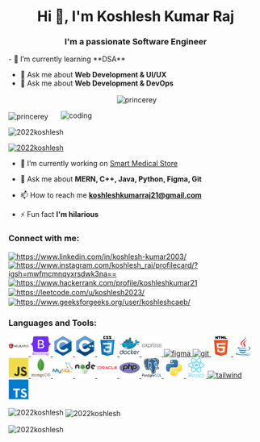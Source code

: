 <h1 align="center">Hi 👋, I'm Koshlesh Kumar Raj</h1>
<h3 align="center">I'm a passionate Software Engineer</h3>
- 🌱 I’m currently learning **DSA**

- 💬 Ask me about **Web Development & UI/UX**
- 💬 Ask me about **Web Development & DevOps**

<p align="center">&nbsp;<img align="center" src="https://github-readme-stats.vercel.app/api?username=princerey&show_icons=true&locale=en&theme=gotham" alt="princerey" /></p>
<img align="center" src="https://camo.githubusercontent.com/3beb8baeeab15c2deaa102a602ded0067288d9cdec21449027caadb2e42636e5/68747470733a2f2f6769746875622d726561646d652d61637469766974792d67726170682e76657263656c2e6170702f67726170683f757365726e616d653d7072696e63657265792662675f636f6c6f723d30633130313426636f6c6f723d353439623963266c696e653d32313831366226706f696e743d33663833383826617265613d7472756526686964655f626f726465723d74727565" alt="princerey" data-canonical-src="https://github-readme-activity-graph.vercel.app/graph?username=princerey&amp;bg_color=0c1014&amp;color=549b9c&amp;line=21816b&amp;point=3f8388&amp;area=true&amp;hide_border=true" style="max-width: 100%;">
<img align="right" alt="coding" width="400" src="https://camo.githubusercontent.com/0e2953d98b21eda5a158939ea202c7c07b16b0dc0dc5c1e269826c29a01a974f/68747470733a2f2f7777772e77656232347a6f6e652e636f6d2f77702d636f6e74656e742f75706c6f6164732f323032322f31302f34363230372d70726f6772616d6d65722d312e676966">

<p align="left"> <img src="https://komarev.com/ghpvc/?username=2022koshlesh&label=Profile%20views&color=0e75b6&style=flat" alt="2022koshlesh" /> </p>

<p align="left"> <a href="https://github.com/ryo-ma/github-profile-trophy"><img src="https://github-profile-trophy.vercel.app/?username=2022koshlesh" alt="2022koshlesh" /></a> </p>

- 🔭 I’m currently working on [Smart Medical Store](https://smart-medical-store-ib1y.vercel.app/)

- 💬 Ask me about **MERN, C++, Java, Python, Figma, Git**

- 📫 How to reach me **koshleshkumarraj21@gmail.com**

- ⚡ Fun fact **I'm hilarious**

<h3 align="left">Connect with me:</h3>
<p align="left">
<a href="https://linkedin.com/in/https://www.linkedin.com/in/koshlesh-kumar2003/" target="blank"><img align="center" src="https://raw.githubusercontent.com/rahuldkjain/github-profile-readme-generator/master/src/images/icons/Social/linked-in-alt.svg" alt="https://www.linkedin.com/in/koshlesh-kumar2003/" height="30" width="40" /></a>
<a href="https://instagram.com/https://www.instagram.com/koshlesh_raj/profilecard/?igsh=mwfmcmnqyxrsdwk3na==" target="blank"><img align="center" src="https://raw.githubusercontent.com/rahuldkjain/github-profile-readme-generator/master/src/images/icons/Social/instagram.svg" alt="https://www.instagram.com/koshlesh_raj/profilecard/?igsh=mwfmcmnqyxrsdwk3na==" height="30" width="40" /></a>
<a href="https://www.hackerrank.com/https://www.hackerrank.com/profile/koshleshkumar21" target="blank"><img align="center" src="https://raw.githubusercontent.com/rahuldkjain/github-profile-readme-generator/master/src/images/icons/Social/hackerrank.svg" alt="https://www.hackerrank.com/profile/koshleshkumar21" height="30" width="40" /></a>
<a href="https://www.leetcode.com/https://leetcode.com/u/koshlesh2023/" target="blank"><img align="center" src="https://raw.githubusercontent.com/rahuldkjain/github-profile-readme-generator/master/src/images/icons/Social/leet-code.svg" alt="https://leetcode.com/u/koshlesh2023/" height="30" width="40" /></a>
<a href="https://auth.geeksforgeeks.org/user/https://www.geeksforgeeks.org/user/koshleshcaeb/" target="blank"><img align="center" src="https://raw.githubusercontent.com/rahuldkjain/github-profile-readme-generator/master/src/images/icons/Social/geeks-for-geeks.svg" alt="https://www.geeksforgeeks.org/user/koshleshcaeb/" height="30" width="40" /></a>
</p>

<h3 align="left">Languages and Tools:</h3>
<p align="left"> <a href="https://angular.io" target="_blank" rel="noreferrer"> <img src="https://raw.githubusercontent.com/devicons/devicon/master/icons/angularjs/angularjs-original-wordmark.svg" alt="angularjs" width="40" height="40"/> </a> <a href="https://getbootstrap.com" target="_blank" rel="noreferrer"> <img src="https://raw.githubusercontent.com/devicons/devicon/master/icons/bootstrap/bootstrap-plain-wordmark.svg" alt="bootstrap" width="40" height="40"/> </a> <a href="https://www.cprogramming.com/" target="_blank" rel="noreferrer"> <img src="https://raw.githubusercontent.com/devicons/devicon/master/icons/c/c-original.svg" alt="c" width="40" height="40"/> </a> <a href="https://www.w3schools.com/cpp/" target="_blank" rel="noreferrer"> <img src="https://raw.githubusercontent.com/devicons/devicon/master/icons/cplusplus/cplusplus-original.svg" alt="cplusplus" width="40" height="40"/> </a> <a href="https://www.w3schools.com/css/" target="_blank" rel="noreferrer"> <img src="https://raw.githubusercontent.com/devicons/devicon/master/icons/css3/css3-original-wordmark.svg" alt="css3" width="40" height="40"/> </a> <a href="https://www.docker.com/" target="_blank" rel="noreferrer"> <img src="https://raw.githubusercontent.com/devicons/devicon/master/icons/docker/docker-original-wordmark.svg" alt="docker" width="40" height="40"/> </a> <a href="https://expressjs.com" target="_blank" rel="noreferrer"> <img src="https://raw.githubusercontent.com/devicons/devicon/master/icons/express/express-original-wordmark.svg" alt="express" width="40" height="40"/> </a> <a href="https://www.figma.com/" target="_blank" rel="noreferrer"> <img src="https://www.vectorlogo.zone/logos/figma/figma-icon.svg" alt="figma" width="40" height="40"/> </a> <a href="https://git-scm.com/" target="_blank" rel="noreferrer"> <img src="https://www.vectorlogo.zone/logos/git-scm/git-scm-icon.svg" alt="git" width="40" height="40"/> </a> <a href="https://www.w3.org/html/" target="_blank" rel="noreferrer"> <img src="https://raw.githubusercontent.com/devicons/devicon/master/icons/html5/html5-original-wordmark.svg" alt="html5" width="40" height="40"/> </a> <a href="https://www.java.com" target="_blank" rel="noreferrer"> <img src="https://raw.githubusercontent.com/devicons/devicon/master/icons/java/java-original.svg" alt="java" width="40" height="40"/> </a> <a href="https://developer.mozilla.org/en-US/docs/Web/JavaScript" target="_blank" rel="noreferrer"> <img src="https://raw.githubusercontent.com/devicons/devicon/master/icons/javascript/javascript-original.svg" alt="javascript" width="40" height="40"/> </a> <a href="https://www.mongodb.com/" target="_blank" rel="noreferrer"> <img src="https://raw.githubusercontent.com/devicons/devicon/master/icons/mongodb/mongodb-original-wordmark.svg" alt="mongodb" width="40" height="40"/> </a> <a href="https://www.mysql.com/" target="_blank" rel="noreferrer"> <img src="https://raw.githubusercontent.com/devicons/devicon/master/icons/mysql/mysql-original-wordmark.svg" alt="mysql" width="40" height="40"/> </a> <a href="https://nodejs.org" target="_blank" rel="noreferrer"> <img src="https://raw.githubusercontent.com/devicons/devicon/master/icons/nodejs/nodejs-original-wordmark.svg" alt="nodejs" width="40" height="40"/> </a> <a href="https://www.oracle.com/" target="_blank" rel="noreferrer"> <img src="https://raw.githubusercontent.com/devicons/devicon/master/icons/oracle/oracle-original.svg" alt="oracle" width="40" height="40"/> </a> <a href="https://www.php.net" target="_blank" rel="noreferrer"> <img src="https://raw.githubusercontent.com/devicons/devicon/master/icons/php/php-original.svg" alt="php" width="40" height="40"/> </a> <a href="https://www.postgresql.org" target="_blank" rel="noreferrer"> <img src="https://raw.githubusercontent.com/devicons/devicon/master/icons/postgresql/postgresql-original-wordmark.svg" alt="postgresql" width="40" height="40"/> </a> <a href="https://www.python.org" target="_blank" rel="noreferrer"> <img src="https://raw.githubusercontent.com/devicons/devicon/master/icons/python/python-original.svg" alt="python" width="40" height="40"/> </a> <a href="https://reactjs.org/" target="_blank" rel="noreferrer"> <img src="https://raw.githubusercontent.com/devicons/devicon/master/icons/react/react-original-wordmark.svg" alt="react" width="40" height="40"/> </a> <a href="https://tailwindcss.com/" target="_blank" rel="noreferrer"> <img src="https://www.vectorlogo.zone/logos/tailwindcss/tailwindcss-icon.svg" alt="tailwind" width="40" height="40"/> </a> <a href="https://www.typescriptlang.org/" target="_blank" rel="noreferrer"> <img src="https://raw.githubusercontent.com/devicons/devicon/master/icons/typescript/typescript-original.svg" alt="typescript" width="40" height="40"/> </a> </p>

<p><img align="left" src="https://github-readme-stats.vercel.app/api/top-langs?username=2022koshlesh&show_icons=true&locale=en&layout=compact" alt="2022koshlesh" /></p>

<p>&nbsp;<img align="center" src="https://github-readme-stats.vercel.app/api?username=2022koshlesh&show_icons=true&locale=en" alt="2022koshlesh" /></p>

<p><img align="center" src="https://github-readme-streak-stats.herokuapp.com/?user=2022koshlesh&" alt="2022koshlesh" /></p>
